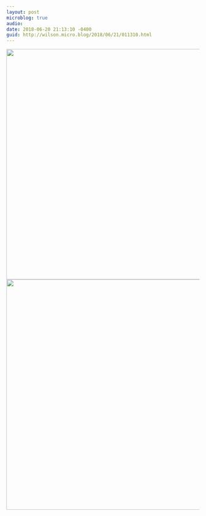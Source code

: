 ```yaml
---
layout: post
microblog: true
audio: 
date: 2018-06-20 21:13:10 -0400
guid: http://wilson.micro.blog/2018/06/21/011310.html
---
```



<img src="http://wilson.micro.blog/uploads/2018/d76d755f2d.jpg" width="600" height="600" /><img src="http://wilson.micro.blog/uploads/2018/1665b7a764.jpg" width="600" height="600" />
